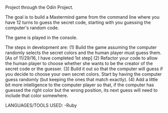 Project through the Odin Project.

The goal is to build a Mastermind game from the command line where you have 12 turns to guess the secret code, starting with you guessing the computer's random code.

The game is played in the console.

The steps in development are: (1) Build the game assuming the computer randomly selects the secret colors and the human player must guess them. [As of 11/29/16, I have completed 1st step] (2) Refactor your code to allow the human player to choose whether she wants to be the creator of the secret code or the guesser. (3)  Build it out so that the computer will guess if you decide to choose your own secret colors. Start by having the computer guess randomly (but keeping the ones that match exactly). (4) Add a little bit more intelligence to the computer player so that, if the computer has guessed the right color but the wrong position, its next guess will need to include that color somewhere. 

LANGUAGES/TOOLS USED:
-Ruby 
